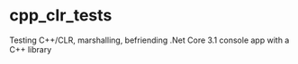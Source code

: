 # cpp_clr_tests
Testing C++/CLR, marshalling, befriending .Net Core 3.1 console app with a C++ library
